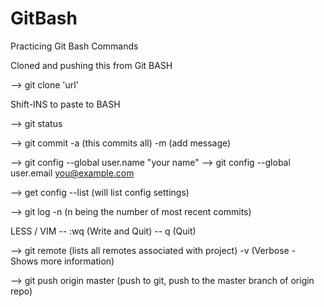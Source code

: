# GitBash
Practicing Git Bash Commands

Cloned and pushing this from Git BASH

--> git clone 'url'

Shift-INS to paste to BASH

--> git status

--> git commit -a (this commits all) -m (add message)

--> git config --global user.name "your name"
--> git config --global user.email you@example.com

--> get config --list (will list config settings)

--> git log -n (n being the number of most recent commits)

LESS / VIM -- :wq (Write and Quit) -- q (Quit)

--> git remote (lists all remotes associated with project) -v (Verbose - Shows more information)

--> git push origin master (push to git, push to the master branch of origin repo)
